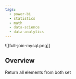 ```yaml
---
tags:
  - power-bi
  - statistics
  - math
  - data-science
  - data-analytics
---
```


![[full-join-mysql.png]]

## Overview 
Return all elements from both set